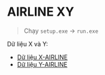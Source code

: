 # AIRLINE XY

> Chạy `setup.exe` -> `run.exe`

Dữ liệu X và Y:

- [Dữ liệu X-AIRLINE](data/X.txt)
- [Dữ liệu Y-AIRLINE](data/Y.txt)
